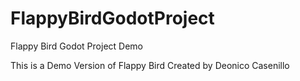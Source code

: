 # FlappyBirdGodotProject
Flappy Bird Godot Project Demo 

This is a Demo Version of Flappy Bird Created by Deonico Casenillo

